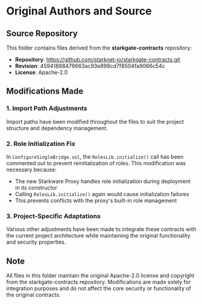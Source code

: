 # Original Authors and Source

## Source Repository

This folder contains files derived from the **starkgate-contracts** repository:

- **Repository**: <https://github.com/starknet-io/starkgate-contracts.git>
- **Revision**: 45941888479663ac93e898cd7f8504fa9066c54c
- **License**: Apache-2.0

## Modifications Made

### 1. Import Path Adjustments

Import paths have been modified throughout the files to suit the project structure and dependency management.

### 2. Role Initialization Fix

In `ConfigureSingleBridge.sol`, the `RolesLib.initialize()` call has been commented out to
prevent reinitialization of roles. This modification was necessary because:

- The new Starkware Proxy handles role initialization during deployment in its constructor
- Calling `RolesLib.initialize()` again would cause initialization failures
- This prevents conflicts with the proxy's built-in role management

### 3. Project-Specific Adaptations

Various other adjustments have been made to integrate these contracts with the current
project architecture while maintaining the original functionality and security properties.

## Note

All files in this folder maintain the original Apache-2.0 license and copyright from the
starkgate-contracts repository. Modifications are made solely for integration purposes and
do not affect the core security or functionality of the original contracts.
